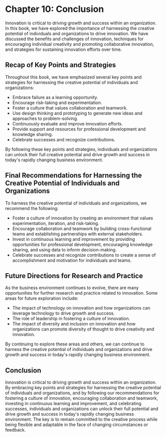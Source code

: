 Chapter 10: Conclusion
======================

Innovation is critical to driving growth and success within an organization. In this book, we have explored the importance of harnessing the creative potential of individuals and organizations to drive innovation. We have discussed the benefits and challenges of innovation, techniques for encouraging individual creativity and promoting collaborative innovation, and strategies for sustaining innovation efforts over time.

Recap of Key Points and Strategies
----------------------------------

Throughout this book, we have emphasized several key points and strategies for harnessing the creative potential of individuals and organizations:

* Embrace failure as a learning opportunity.
* Encourage risk-taking and experimentation.
* Foster a culture that values collaboration and teamwork.
* Use design thinking and prototyping to generate new ideas and approaches to problem-solving.
* Continuously evaluate and improve innovation efforts.
* Provide support and resources for professional development and knowledge sharing.
* Celebrate successes and recognize contributions.

By following these key points and strategies, individuals and organizations can unlock their full creative potential and drive growth and success in today's rapidly changing business environment.

Final Recommendations for Harnessing the Creative Potential of Individuals and Organizations
--------------------------------------------------------------------------------------------

To harness the creative potential of individuals and organizations, we recommend the following:

* Foster a culture of innovation by creating an environment that values experimentation, iteration, and risk-taking.
* Encourage collaboration and teamwork by building cross-functional teams and establishing partnerships with external stakeholders.
* Invest in continuous learning and improvement by providing opportunities for professional development, encouraging knowledge sharing, and using data to inform decision-making.
* Celebrate successes and recognize contributions to create a sense of accomplishment and motivation for individuals and teams.

Future Directions for Research and Practice
-------------------------------------------

As the business environment continues to evolve, there are many opportunities for further research and practice related to innovation. Some areas for future exploration include:

* The impact of technology on innovation and how organizations can leverage technology to drive growth and success.
* The role of leadership in fostering a culture of innovation.
* The impact of diversity and inclusion on innovation and how organizations can promote diversity of thought to drive creativity and innovation.

By continuing to explore these areas and others, we can continue to harness the creative potential of individuals and organizations and drive growth and success in today's rapidly changing business environment.

Conclusion
----------

Innovation is critical to driving growth and success within an organization. By embracing key points and strategies for harnessing the creative potential of individuals and organizations, and by following our recommendations for fostering a culture of innovation, encouraging collaboration and teamwork, investing in continuous learning and improvement, and celebrating successes, individuals and organizations can unlock their full potential and drive growth and success in today's rapidly changing business environment. The key is to remain committed to the creative process while being flexible and adaptable in the face of changing circumstances or feedback.
